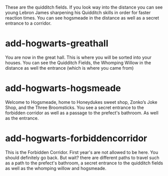 These are the quidditch fields. If you look way into the distance you can see young Lebron James sharpening his Quidditch skills in order for faster reaction times. You can see hogsmeade in the distance as well as a secret entrance to a corridor.

# add-hogwarts-greathall
You are now in the great hall. This is where you will be sorted into your houses. You can see the Quidditch Fields, the Whomping Willow in the distance as well the entrance (which is where you came from)

# add-hogwarts-hogsmeade
Welcome to Hogsmeade, home to Honeydukes sweet shop, Zonko’s Joke Shop, and the Three Broomsticks. You see a secret entrance to the forbidden corridor as well as a passage to the prefect's bathroom. As well as the entrance.

# add-hogwarts-forbiddencorridor
This is the Forbidden Corridor. First year's are not allowed to be here. You should definitely go back. But wait? there are different paths to travel such as a path to the prefect's bathroom, a secret entrance to the quidditch fields as well as the whomping willow and hogsmeade.
